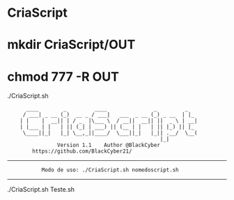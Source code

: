 # CriaScript

# mkdir CriaScript/OUT
# chmod 777 -R OUT

./CriaScript.sh 

		  ____        _         ____               _         _
		 / ___| _ __ (_)  __ _ / ___|   ___  _ __ (_) _ __  | |_
		| |    |  __|| | / _  |\___ \  / __||  __|| ||  _ \ | __|
		| |___ | |   | || (_| | ___) || (__ | |   | || |_) || |_
		 \____||_|   |_| \__,_||____/  \___||_|   |_|| .__/  \__(
		                                             |_|
            		Version 1.1    Author @BlackCyber
			https://github.com/BlackCyber21/

----------------------------------------------------------------------
		       Modo de uso: ./CriaScript.sh nomedoscript.sh
----------------------------------------------------------------------

./CriaScript.sh Teste.sh

